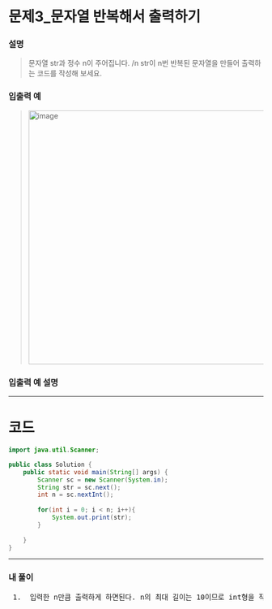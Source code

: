 # 문제3_문자열 반복해서 출력하기

###  설명
> 문자열  str과 정수 n이 주어집니다. /n str이 n번 반복된 문자열을 만들어 출력하는 코드를 작성해 보세요.

### 입출력 예
> <img width="500" alt="image" src="https://github.com/OliviaKimHJ/CodingTest/assets/119272364/f01424a9-41ed-4a19-aa4d-467c5d2921f7">

### 입출력 예 설명

------
# 코드
```java
import java.util.Scanner;

public class Solution {
    public static void main(String[] args) {
        Scanner sc = new Scanner(System.in);
        String str = sc.next();
        int n = sc.nextInt();
        
        for(int i = 0; i < n; i++){
            System.out.print(str);    
        }
        
    }
}
```

---

### 내 풀이
<pre>
 1.  입력한 n만큼 출력하게 하면된다. n의 최대 길이는 10이므로 int형을 작성한다.
</pre>
